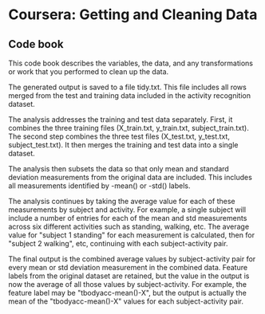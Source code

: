 # Coursera: Getting and Cleaning Data
## Code book

This code book describes the variables, the data, and any transformations or work that you performed to clean up the data.

The generated output is saved to a file tidy.txt. This file includes all rows merged from the test and training data included in the activity recognition dataset.

The analysis addresses the training and test data separately. First, it combines the three training files (X_train.txt, y_train.txt, subject_train.txt). The second step combines the three test files (X_test.txt, y_test.txt, subject_test.txt). It then merges the training and test data into a single dataset.

The analysis then subsets the data so that only mean and standard deviation measurements from the original data are included. This includes all measurements identified by -mean() or -std() labels.

The analysis continues by taking the average value for each of these measurements by subject and activity. For example, a single subject will include a number of entries for each of the mean and std measurements across six different activities such as standing, walking, etc. The average value for "subject 1 standing" for each measurement is calculated, then for "subject 2 walking", etc, continuing with each subject-activity pair.

The final output is the combined average values by subject-activity pair for every mean or std deviation measurement in the combined data. Feature labels from the original dataset are retained, but the value in the output is now the average of all those values by subject-activity. For example, the feature label may be "tbodyacc-mean()-X", but the output is actually the mean of the "tbodyacc-mean()-X" values for each subject-activity pair.